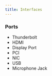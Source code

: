 ```yaml
---
title: Interfaces
---
```



### Ports

- Thunderbolt
- HDMI
- Display Port
- PCI
- NIC
- USB
- Microphone Jack